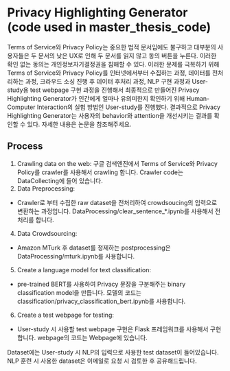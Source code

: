 # Privacy Highlighting Generator (code used in master_thesis_code)
Terms of Service와 Privacy Policy는 중요한 법적 문서임에도 불구하고 대부분의 사용자들은 두 문서의 낮은 UX로 인해 두 문서를 읽지 않고 동의 버튼을 누른다. 이러한 확인 없는 동의는 개인정보자기결정권을 침해할 수 있다. 이러한 문제를 극복하기 위해 Terms of Service와 Privacy Policy를 인터넷에서부터 수집하는 과정, 데이터를 전처리하는 과정, 크라우드 소싱 진행 후 데이터 후처리 과정, NLP 구현 과정과 User-study용 test webpage 구현 과정을 진행해서 최종적으로 만들어진 Privacy Highlighting Generator가 인간에게 얼마나 유의미한지 확인하기 위해 Human-Computer Interaction의 실험 방법인 User-study를 진행했다. 결과적으로 Privacy Highlighting Generator는 사용자의 behavior와 attention을 개선시키는 결과를 확인할 수 있다. 자세한 내용은 논문을 참조해주세요.

## Process
1. Crawling data on the web: 
  구글 검색엔진에서 Terms of Service와 Privacy Policy를 crawler를 사용해서 crawling 합니다. Crawler code는 DataCollecting에 들어 있습니다.
3. Data Preprocessing: 
  - Crawler로 부터 수집한 raw dataset을 전처리하여 crowdsoucing의 입력으로 변환하는 과정입니다. DataProcessing/clear_sentence_\*.ipynb를 사용해서 전처리를 합니다.
4. Data Crowdsourcing: 
  - Amazon MTurk 후 dataset를 정제하는 postprocessing은 DataProcessing/mturk.ipynb를 사용합니다.
5. Create a language model for text classification: 
  - pre-trained BERT를 사용하여 Privacy 문장을 구분해주는 binary classification model을 만듭니다. 모델의 코드는 classification/privacy_classification_bert.ipynb를 사용합니다.
6. Create a test webpage for testing: 
  - User-study 시 사용할 test webpage 구현은 Flask 프레임워크를 사용해서 구현합니다. webpage의 코드는 Webpage에 있습니다.

Dataset에는 User-study 시 NLP의 입력으로 사용한 test dataset이 들어있습니다. NLP 훈련 시 사용한 dataset은 이메일로 요청 시 검토한 후 공유해드립니다.


